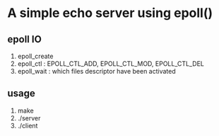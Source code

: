 # A simple echo server using epoll()

## epoll IO

1. epoll_create
2. epoll_ctl : EPOLL_CTL_ADD, EPOLL_CTL_MOD, EPOLL_CTL_DEL
3. epoll_wait : which files descriptor have been activated

## usage

1. make 
2. ./server 
3. ./client
